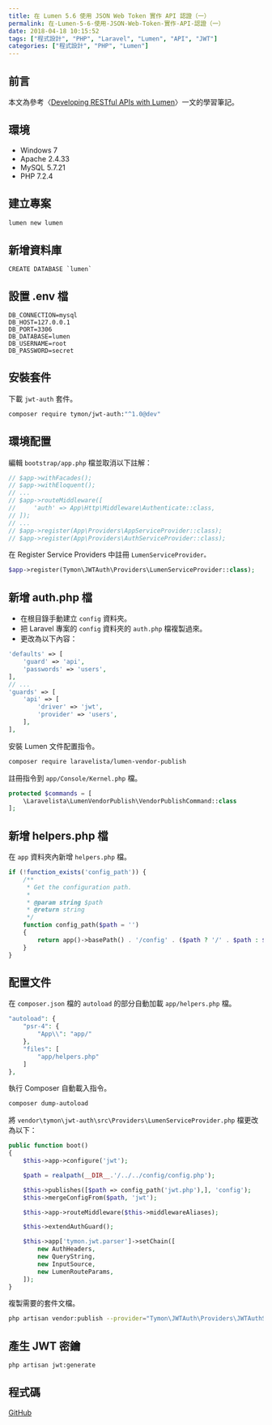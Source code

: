 ```yaml
---
title: 在 Lumen 5.6 使用 JSON Web Token 實作 API 認證（一）
permalink: 在-Lumen-5-6-使用-JSON-Web-Token-實作-API-認證（一）
date: 2018-04-18 10:15:52
tags: ["程式設計", "PHP", "Laravel", "Lumen", "API", "JWT"]
categories: ["程式設計", "PHP", "Lumen"]
---
```


## 前言

本文為參考〈[Developing RESTful APIs with Lumen](https://auth0.com/blog/developing-restful-apis-with-lumen/)〉一文的學習筆記。

## 環境

- Windows 7
- Apache 2.4.33
- MySQL 5.7.21
- PHP 7.2.4

## 建立專案

```BASH
lumen new lumen
```

## 新增資料庫

```ENV
CREATE DATABASE `lumen`
```

## 設置 .env 檔

```ENV
DB_CONNECTION=mysql
DB_HOST=127.0.0.1
DB_PORT=3306
DB_DATABASE=lumen
DB_USERNAME=root
DB_PASSWORD=secret
```

## 安裝套件

下載 `jwt-auth` 套件。

```BASH
composer require tymon/jwt-auth:"^1.0@dev"
```

## 環境配置

編輯 `bootstrap/app.php` 檔並取消以下註解：

```PHP
// $app->withFacades();
// $app->withEloquent();
// ...
// $app->routeMiddleware([
//     'auth' => App\Http\Middleware\Authenticate::class,
// ]);
// ...
// $app->register(App\Providers\AppServiceProvider::class);
// $app->register(App\Providers\AuthServiceProvider::class);
```

在 Register Service Providers 中註冊 `LumenServiceProvider。`

```PHP
$app->register(Tymon\JWTAuth\Providers\LumenServiceProvider::class);
```

## 新增 auth.php 檔

- 在根目錄手動建立 `config` 資料夾。
- 把 Laravel 專案的 `config` 資料夾的 `auth.php` 檔複製過來。
- 更改為以下內容：

```PHP
'defaults' => [
    'guard' => 'api',
    'passwords' => 'users',
],
// ...
'guards' => [
    'api' => [
        'driver' => 'jwt',
        'provider' => 'users',
    ],
],
```

安裝 Lumen 文件配置指令。

```BASH
composer require laravelista/lumen-vendor-publish
```

註冊指令到 `app/Console/Kernel.php` 檔。

```PHP
protected $commands = [
    \Laravelista\LumenVendorPublish\VendorPublishCommand::class
];
```

## 新增 helpers.php 檔

在 `app` 資料夾內新增 `helpers.php` 檔。

```PHP
if (!function_exists('config_path')) {
    /**
     * Get the configuration path.
     *
     * @param string $path
     * @return string
     */
    function config_path($path = '')
    {
        return app()->basePath() . '/config' . ($path ? '/' . $path : $path);
    }
}
```

## 配置文件

在 `composer.json` 檔的 `autoload` 的部分自動加載 `app/helpers.php` 檔。

```PHP
"autoload": {
    "psr-4": {
        "App\\": "app/"
    },
    "files": [
        "app/helpers.php"
    ]
},
```

執行 Composer 自動載入指令。

```BASH
composer dump-autoload
```

將 `vendor\tymon\jwt-auth\src\Providers\LumenServiceProvider.php` 檔更改為以下：

```PHP
public function boot()
{
    $this->app->configure('jwt');

    $path = realpath(__DIR__.'/../../config/config.php');

    $this->publishes([$path => config_path('jwt.php'),], 'config');
    $this->mergeConfigFrom($path, 'jwt');

    $this->app->routeMiddleware($this->middlewareAliases);

    $this->extendAuthGuard();

    $this->app['tymon.jwt.parser']->setChain([
        new AuthHeaders,
        new QueryString,
        new InputSource,
        new LumenRouteParams,
    ]);
}
```

複製需要的套件文檔。

```BASH
php artisan vendor:publish --provider="Tymon\JWTAuth\Providers\JWTAuthServiceProvider"
```

## 產生 JWT 密鑰

```BASH
php artisan jwt:generate
```

## 程式碼

[GitHub](https://github.com/memochou1993/lumen-jwt)
